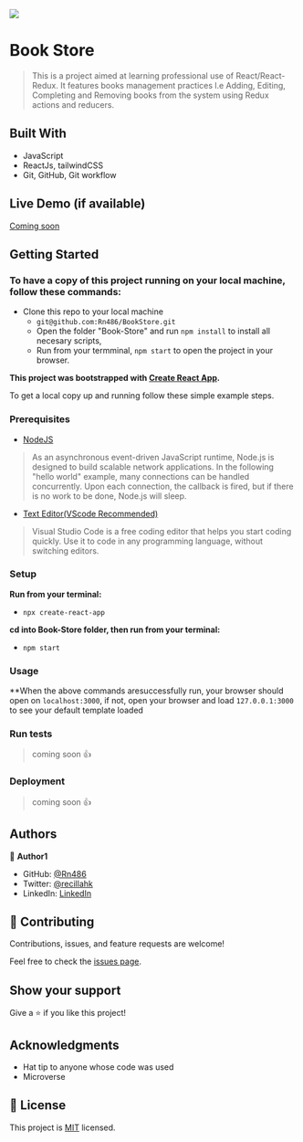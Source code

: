 ![](https://img.shields.io/badge/Microverse-blueviolet)

# Book Store

> This is a project aimed at learning professional use of React/React-Redux. It features books management practices l.e Adding, Editing, Completing and Removing books from the system using Redux actions and reducers. 


## Built With

- JavaScript
- ReactJs, tailwindCSS
- Git, GitHub, Git workflow

## Live Demo (if available)

[Coming soon](https://livedemo.com)


## Getting Started

### To have a copy of this project running on your local machine, follow these commands:

- Clone this repo to your local machine
  -  `git@github.com:Rn486/BookStore.git`
  - Open the folder "Book-Store" and run `npm install` to install all necesary scripts,
  - Run from your termminal, `npm start` to open the project in your browser.

**This project was bootstrapped with [Create React App](https://github.com/facebook/create-react-app).**


To get a local copy up and running follow these simple example steps.

### Prerequisites

- [NodeJS](https://nodejs.org/en/docs/)

> As an asynchronous event-driven JavaScript runtime, Node.js is designed to build scalable network applications. In the following "hello world" example, many connections can be handled concurrently. Upon each connection, the callback is fired, but if there is no work to be done, Node.js will sleep.

- [Text Editor(VScode Recommended)](https://code.visualstudio.com/)

> Visual Studio Code is a free coding editor that helps you start coding quickly. Use it to code in any programming language, without switching editors.

### Setup

**Run from your terminal:**

- `npx create-react-app`

**cd into Book-Store folder, then run from your terminal:**

- `npm start`

### Usage

**When the above commands aresuccessfully run, your browser should open on `localhost:3000`, if not, open your browser and load `127.0.0.1:3000` to see your default template loaded

### Run tests

> coming soon :thumbsup:

### Deployment

> coming soon :thumbsup:



## Authors

👤 **Author1**

- GitHub: [@Rn486](https://github.com/Rn486)
- Twitter: [@recillahk](https://twitter.com/recillahk)
- LinkedIn: [LinkedIn](https://https://www.linkedin.com/in/recillah-khamala-071151b7/)

## 🤝 Contributing

Contributions, issues, and feature requests are welcome!

Feel free to check the [issues page](https://github.com/Rn486/BookStore/issues).

## Show your support

Give a ⭐️ if you like this project!

## Acknowledgments

- Hat tip to anyone whose code was used
- Microverse

## 📝 License

This project is [MIT](./LICENSE) licensed.